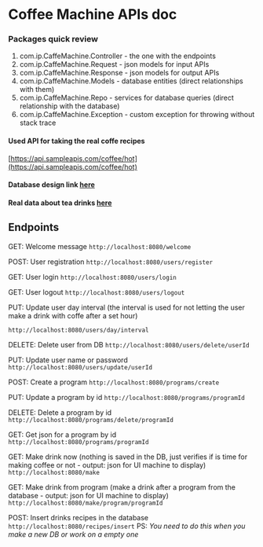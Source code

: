 # Coffee Machine APIs doc

### Packages quick review
1. com.ip.CaffeMachine.Controller - the one with the endpoints
2. com.ip.CaffeMachine.Request - json models for input APIs
3. com.ip.CaffeMachine.Response - json models for output APIs
4. com.ip.CaffeMachine.Models - database entities (direct relationships with them)
5. com.ip.CaffeMachine.Repo - services for database queries (direct relationship with the database)
6. com.ip.CaffeMachine.Exception - custom exception for throwing without stack trace
   
#### Used API for taking the real coffe recipes
[https://api.sampleapis.com/coffee/hot](https://api.sampleapis.com/coffee/hot)

#### Database design link [here](https://drawsql.app/--376/diagrams/ip#)

#### Real data about tea drinks [here](https://tea-api-vic-lo.herokuapp.com/#) 

## Endpoints

GET: Welcome message ```http://localhost:8080/welcome```

POST: User registration ```http://localhost:8080/users/register```

GET: User login ```http://localhost:8080/users/login```

GET: User logout ```http://localhost:8080/users/logout```

PUT: Update user day interval (the interval is used for not letting the user make a drink with coffe after a set hour)

```http://localhost:8080/users/day/interval```

DELETE: Delete user from DB ```http://localhost:8080/users/delete/userId```

PUT: Update user name or password ```http://localhost:8080/users/update/userId```

POST: Create a program ```http://localhost:8080/programs/create```

PUT: Update a program by id ```http://localhost:8080/programs/programId```

DELETE: Delete a program by id ```http://localhost:8080/programs/delete/programId```

GET: Get json for a program by id ```http://localhost:8080/programs/programId```


GET: Make drink now (nothing is saved in the DB, just verifies if is time for making coffee or not - output: json for UI machine to display) ```http://localhost:8080/make```

GET: Make drink from program (make a drink after a program from the database - output: json for UI machine to display) ```http://localhost:8080/make/program/programId```

POST: Insert drinks recipes in the database ```http://localhost:8080/recipes/insert``` PS: *You need to do this when you make a new DB or work on a empty one*